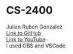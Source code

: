 # CS-2400

Julian Ruben Gonzalez  
[Link to GitHub](https://github.com/J-R-Gon1/CS-2400)  
[Link to YouTube](https://youtu.be/ppLqvehCoW0)  
I used OBS and VSCode.  
